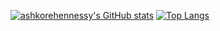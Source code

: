 [![ashkorehennessy's GitHub stats](https://github-readme-stats-ashkorehennessys-projects.vercel.app/api?username=ashkorehennessy&show_icons=true&theme=transparent&line_height=28)](https://github.com/anuraghazra/github-readme-stats)
[![Top Langs](https://github-readme-stats-ashkorehennessys-projects.vercel.app/api/top-langs/?username=ashkorehennessy&show_icons=true&theme=transparent&langs_count=5&size_weight=0.15&count_weight=0.85&layout=donut)](https://github.com/anuraghazra/github-readme-stats)
